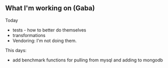 ## What I'm working on (Gaba)

Today

* tests - how to better do themselves
* transformations
* Vendoring: I'm not doing them.

This days:
* add benchmark functions for pulling from mysql and adding to mongodb
